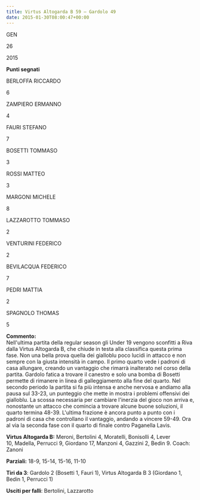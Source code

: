 ```yaml
---
title: Virtus Altogarda B 59 – Gardolo 49
date: 2015-01-30T08:00:47+00:00
---
```

GEN

26

2015

**Punti segnati**

BERLOFFA RICCARDO

6

ZAMPIERO ERMANNO

4

FAURI STEFANO

7

BOSETTI TOMMASO

3

ROSSI MATTEO

3

MARGONI MICHELE

8

LAZZAROTTO TOMMASO

2

VENTURINI FEDERICO

2

BEVILACQUA FEDERICO

7

PEDRI MATTIA

2

SPAGNOLO THOMAS

5

**Commento:**  
Nell'ultima partita della regular season gli Under 19 vengono sconfitti a Riva dalla Virtus Altogarda B, che chiude in testa alla classifica questa prima fase. Non una bella prova quella dei gialloblu poco lucidi in attacco e non sempre con la giusta intensità in campo. Il primo quarto vede i padroni di casa allungare, creando un vantaggio che rimarrà inalterato nel corso della partita. Gardolo fatica a trovare il canestro e solo una bomba di Bosetti permette di rimanere in linea di galleggiamento alla fine del quarto. Nel secondo periodo la partita si fa più intensa e anche nervosa e andiamo alla pausa sul 33-23, un punteggio che mette in mostra i problemi offensivi dei gialloblu. La scossa necessaria per cambiare l'inerzia del gioco non arriva e, nonostante un attacco che comincia a trovare alcune buone soluzioni, il quarto termina 48-39. L'ultima frazione è ancora punto a punto con i padroni di casa che controllano il vantaggio, andando a vincere 59-49. Ora al via la seconda fase con il quarto di finale contro Paganella Lavis.

**Virtus Altogarda B:** Meroni, Bertolini 4, Moratelli, Bonisolli 4, Lever 10, Madella, Perrucci 9, Giordano 17, Manzoni 4, Gazzini 2, Bedin 9. Coach: Zanoni

**Parziali:** 18-9, 15-14, 15-16, 11-10

**Tiri da 3**: Gardolo 2 (Bosetti 1, Fauri 1), Virtus Altogarda B 3 (Giordano 1, Bedin 1, Perrucci 1)

**Usciti per falli**: Bertolini, Lazzarotto